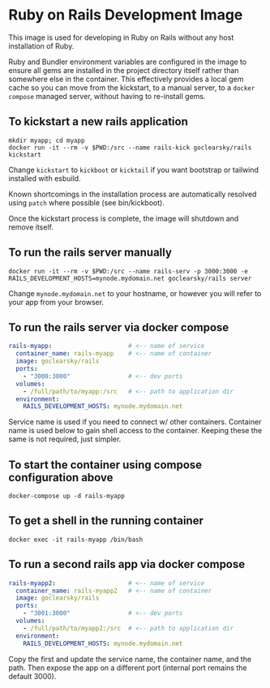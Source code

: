 # Ruby on Rails Development Image
This image is used for developing in Ruby on Rails without any host installation of Ruby.

Ruby and Bundler environment variables are configured in the image to ensure all gems are installed in the project directory itself rather than somewhere else in the container. This effectively provides a local gem cache so you can move from the kickstart, to a manual server, to a ```docker compose``` managed server, without having to re-install gems.

## To kickstart a new rails application
``` shell
mkdir myapp; cd myapp
docker run -it --rm -v $PWD:/src --name rails-kick goclearsky/rails kickstart
```
Change ```kickstart``` to ```kickboot``` or ```kicktail``` if you want bootstrap or tailwind installed with esbuild.

Known shortcomings in the installation process are automatically resolved using ```patch``` where possible (see bin/kickboot).

Once the kickstart process is complete, the image will shutdown and remove itself.

## To run the rails server manually
``` shell
docker run -it --rm -v $PWD:/src --name rails-serv -p 3000:3000 -e RAILS_DEVELOPMENT_HOSTS=mynode.mydomain.net goclearsky/rails server
```
Change ```mynode.mydomain.net``` to your hostname, or however you will refer to your app from your browser.

## To run the rails server via docker compose
``` docker-compose.yaml
rails-myapp:                     # <-- name of service
  container_name: rails-myapp    # <-- name of container
  image: goclearsky/rails
  ports:
    - "3000:3000"                # <-- dev ports
  volumes:
    - /full/path/to/myapp:/src   # <-- path to application dir
  environment:
    RAILS_DEVELOPMENT_HOSTS: mynode.mydomain.net
```
Service name is used if you need to connect w/ other containers. Container name is used below to gain shell access to the container.
Keeping these the same is not required, just simpler.

## To start the container using compose configuration above
``` shell
docker-compose up -d rails-myapp
```

## To get a shell in the running container
``` shell
docker exec -it rails-myapp /bin/bash
```

## To run a second rails app via docker compose
``` docker-compose.yaml
rails-myapp2:                    # <-- name of service
  container_name: rails-myapp2   # <-- name of container
  image: goclearsky/rails
  ports:
    - "3001:3000"                # <-- dev ports
  volumes:
    - /full/path/to/myapp2:/src  # <-- path to application dir
  environment:
    RAILS_DEVELOPMENT_HOSTS: mynode.mydomain.net
```
Copy the first and update the service name, the container name, and the path. Then expose the app on a different port (internal port remains the default 3000).
